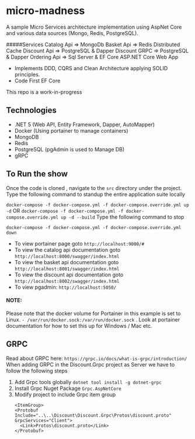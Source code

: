 # micro-madness

A sample Micro Services architecture implementation using AspNet Core and various data sources (Mongo, Redis, PostgreSQL). 

#####Services
Catalog Api   =>  MongoDb 
Basket Api    =>  Redis Distributed Cache
Discount Api  =>  PostgreSQL & Dapper
Discount GRPC =>  PostgreSQL & Dapper
Ordering Api  =>  Sql Server & EF Core
  ASP.NET Core Web App
  - Implements DDD, CQRS and Clean Architecture applying SOLID principles.
  - Code First EF Core
  
This repo is a work-in-progress

## Technologies

- .NET 5 (Web API, Entity Framework, Dapper, AutoMapper)
- Docker  (Using portainer to manage containers)
- MongoDB
- Redis
- PostgreSQL (pgAdmin is used to Manage DB)
- gRPC

## To Run the show

Once the code is cloned , navigate to the `src` directory under the project.
Type the following command to standup the entire application suite locally

`docker-compose -f docker-compose.yml -f docker-compose.override.yml up -d`
OR
`docker-compose -f docker-compose.yml -f docker-compose.override.yml up -d --build`
Type the following command to stop

`docker-compose -f docker-compose.yml -f docker-compose.override.yml down`

* To view portainer page goto `http://localhost:9000/#`
* To view the catalog api documentation goto `http://localhost:8000/swagger/index.html`
* To view the basket api documentation goto `http://localhost:8001/swagger/index.html`
* To view the discount api documentation goto `http://localhost:8002/swagger/index.html`
* To view pgadmin: `http://localhost:5050/`


#### NOTE: 
Please note that the docker volume for Portainer in this example is set to Linux. 
`- /var/run/docker.sock:/var/run/docker.sock` .
 Look at portainer documentation for how to set this up for Windows / Mac etc.


## GRPC 
Read about GRPC here: `https://grpc.io/docs/what-is-grpc/introduction/`
When adding GRPC in the Discount.Grpc project as Server we have to follow the following steps

1. Add Grpc tools globally `dotnet tool install -g dotnet-grpc`
2. Install Grpc Nuget Package `Grpc.AspNetCore`
3. Modify project to include Grpc item group
    ```
    <ItemGroup>
    <Protobuf Include="..\..\Discount\Discount.Grpc\Protos\discount.proto" GrpcServices="Client">
      <Link>Protos\discount.proto</Link>
    </Protobuf>
    ```
